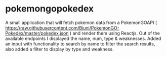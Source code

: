 # pokemongopokedex

A small application that will fetch pokemon data from a PokemonGOAPI ( https://raw.githubusercontent.com/Biuni/PokemonGO-Pokedex/master/pokedex.json ) and render them using Reactjs. Out of the available endpoints I displayed the name, num, type & weaknesses. Added an input with functionality to search by name to filter the search results, also added a filter to display by type and weakness.

